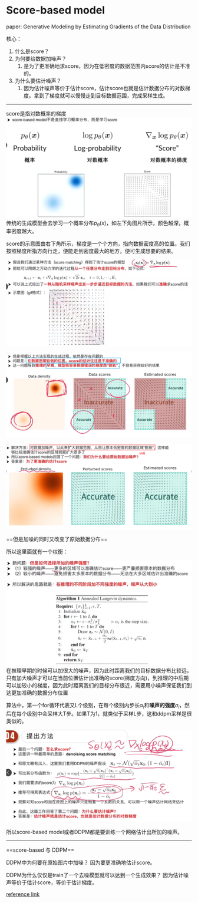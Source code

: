 # Score-based model

paper: Generative Modeling by Estimating Gradients of the Data Distribution

核心：

1. 什么是score？
2. 为何要给数据加噪声？
   1. 是为了更准确地求score，因为在低密度的数据范围内score的估计是不准的。
3. 为什么要估计噪声？
   1. 因为估计噪声等价于估计score，估计score也就是估计数据分布的对数梯度。拿到了梯度就可以慢慢走到目标数据范围，完成采样生成。

---

score是指对数概率的梯度
![picture 0](../images/23be58d431482f7f4276bd589c784b7b596239f9ef93374882f460516bb17605.png)  
传统的生成模型会去学习一个概率分布$p_{\theta}(x)$，如左下角图片所示，颜色越深，概率密度越大。

score的示意图由右下角所示，梯度是一个个方向，指向数据密度高的位置。我们按照梯度所指方向行走，便能走到密度最大的地方，便可生成想要的结果。

![picture 1](../images/f7535040518514abc202190ea7ae4d65db3c278f556742a5da76655e47290d8a.png)  

![picture 2](../images/1828e65e0869010c14bb9babf2593d3b740e94e2ab84e4ee1c8a8c4e286d0221.png)  

![picture 3](../images/8d56b25ddae6f600054de0ee4cdb40cdbed4690e19f3fad40bf68aa570c47d8d.png)  

==但是加噪的同时又改变了原始数据分布==

所以这里面就有一个权衡：

![picture 4](../images/aabe849621068e5bb7c035fa82ff7e918182c794e8be56a69644332faf72a5df.png)  
在推理早期的时候可以加很大的噪声，因为此时距离我们的目标数据分布比较远，只有加大噪声才可以在当前位置估计出准确的score(梯度方向)，到推理的中后期可以加较小的梯度，因为此时距离我们的目标分布很近，需要用小噪声保证我们到达更加准确的数据分布位置

算法中，第一个for循环代表又L个级别，在每个级别内步长$\alpha_i$和**噪声的强度**$\sigma_i$，然后在每个级别中会采样大T步。如果T为1，就类似于采样L步，这和ddpm采样是很类似的。

![picture 5](../images/2c5457f04dcd1a335f3247fee7e4703ad4f3be3461c2df33f9ad8db32e203be2.png)

所以score-based model或者DDPM都是要训练一个网络估计出所加的噪声。

---

==score-based 与 DDPM==

DDPM中为何要在原始图片中加噪？
因为要更准确地估计score。

DDPM为什么仅仅是train了一个去噪模型就可以达到一个生成效果？
因为估计噪声等价于估计score，等价于估计梯度。

[reference link](https://www.bilibili.com/video/BV1VP411u71p/?spm_id_from=333.999.0.0&vd_source=31f382886b368673a25ce3ff23e82bfc)
